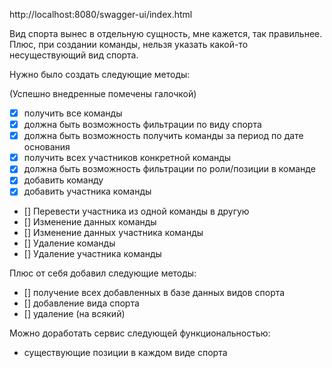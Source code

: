 http://localhost:8080/swagger-ui/index.html

Вид спорта вынес в отдельную сущность, мне кажется, так правильнее. Плюс, при создании команды, нельзя указать какой-то
несуществующий вид спорта.

Нужно было создать следующие методы:

(Успешно внедренные помечены галочкой)

- [x] получить все команды
- [x] должна быть возможность фильтрации по виду спорта
- [x] должна быть возможность получить команды за период по дате основания
- [x] получить всех участников конкретной команды
- [x] должна быть возможность фильтрации по роли/позиции в команде
- [x] добавить команду
- [x] добавить участника команды
- [] Перевести участника из одной команды в другую
- [] Изменение данных команды
- [] Изменение данных участника команды
- [] Удаление команды
- [] Удаление участника команды

Плюс от себя добавил следующие методы:

- [] получение всех добавленных в базе данных видов спорта
- [] добавление вида спорта
- [] удаление (на всякий)





Можно доработать сервис следующей функциональностью:

- существующие позиции в каждом виде спорта